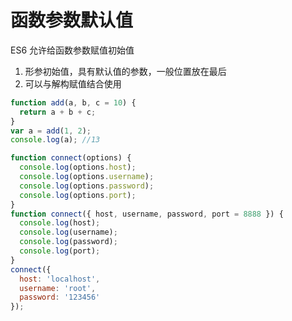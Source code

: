 # 函数参数默认值

ES6 允许给函数参数赋值初始值

1. 形参初始值，具有默认值的参数，一般位置放在最后
2. 可以与解构赋值结合使用

```js
function add(a, b, c = 10) {
  return a + b + c;
}
var a = add(1, 2);
console.log(a); //13
```

```js
function connect(options) {
  console.log(options.host);
  console.log(options.username);
  console.log(options.password);
  console.log(options.port);
}
function connect({ host, username, password, port = 8888 }) {
  console.log(host);
  console.log(username);
  console.log(password);
  console.log(port);
}
connect({
  host: 'localhost',
  username: 'root',
  password: '123456'
});
```

